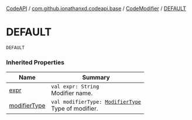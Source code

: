 [CodeAPI](../../index.md) / [com.github.jonathanxd.codeapi.base](../index.md) / [CodeModifier](index.md) / [DEFAULT](.)

# DEFAULT

`DEFAULT`

### Inherited Properties

| Name | Summary |
|---|---|
| [expr](expr.md) | `val expr: String`<br>Modifier name. |
| [modifierType](modifier-type.md) | `val modifierType: `[`ModifierType`](../-modifier-type/index.md)<br>Type of modifier. |
